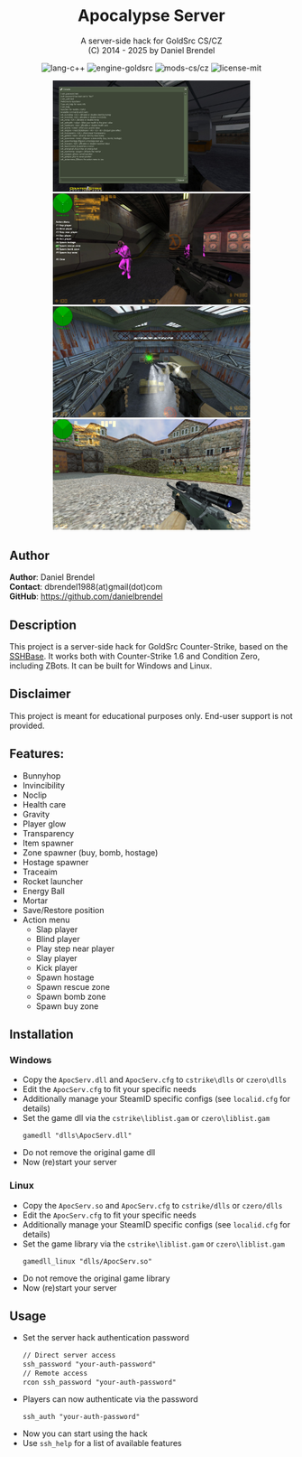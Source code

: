<h1 align="center">
    Apocalypse Server
</h1>

<p align="center">
    A server-side hack for GoldSrc CS/CZ<br/>
    (C) 2014 - 2025 by Daniel Brendel
</p>

<p align="center">
    <img src="https://img.shields.io/badge/lang-C++-green" alt="lang-c++"/>
    <img src="https://img.shields.io/badge/engine-GoldSrc-orange" alt="engine-goldsrc"/>
    <img src="https://img.shields.io/badge/mods-CS/CZ-violet" alt="mods-cs/cz"/>
	<img src="https://img.shields.io/badge/license-MIT-blue" alt="license-mit"/>
</p>

<p align="center">
    <a href="Assets/screenshot-console.jpg">
		<img src="Assets/screenshot-console.jpg" alt="screenshot-console" width="350"/>
	</a>
	<a href="Assets/screenshot-menu-weapons-glow.jpg">
		<img src="Assets/screenshot-menu-weapons-glow.jpg" alt="screenshot-menu-weapons-glow" width="350"/>
	</a>
	<a href="Assets/screenshot-eb-and-rocket.jpg">
		<img src="Assets/screenshot-eb-and-rocket.jpg" alt="screenshot-eb-and-rocket" width="350"/>
	</a>
	<a href="Assets/screenshot-buyzone-hostages-weapons.jpg">
		<img src="Assets/screenshot-buyzone-hostages-weapons.jpg" alt="screenshot-buyzone-hostages-weapons" width="350"/>
	</a>
</p>

## Author

__Author__: Daniel Brendel\
__Contact__: dbrendel1988(at)gmail(dot)com\
__GitHub__: https://github.com/danielbrendel

## Description
This project is a server-side hack for GoldSrc Counter-Strike, based on the <a href="https://github.com/danielbrendel/dnySSHBase">SSHBase</a>. It works both with Counter-Strike 1.6 and Condition Zero, including ZBots. It can be built for Windows and Linux. 

## Disclaimer

This project is meant for educational purposes only. End-user support is not provided.

## Features:
- Bunnyhop
- Invincibility
- Noclip
- Health care
- Gravity
- Player glow
- Transparency
- Item spawner
- Zone spawner (buy, bomb, hostage)
- Hostage spawner
- Traceaim
- Rocket launcher
- Energy Ball
- Mortar
- Save/Restore position
- Action menu
	- Slap player
	- Blind player
	- Play step near player
	- Slay player
	- Kick player
	- Spawn hostage
	- Spawn rescue zone
	- Spawn bomb zone
	- Spawn buy zone

## Installation

### Windows
- Copy the `ApocServ.dll` and `ApocServ.cfg` to `cstrike\dlls` or `czero\dlls`
- Edit the `ApocServ.cfg` to fit your specific needs
- Additionally manage your SteamID specific configs (see `localid.cfg` for details)
- Set the game dll via the `cstrike\liblist.gam` or `czero\liblist.gam`
	```
	gamedll "dlls\ApocServ.dll"
	```
- Do not remove the original game dll
- Now (re)start your server

### Linux
- Copy the `ApocServ.so` and `ApocServ.cfg` to `cstrike/dlls` or `czero/dlls`
- Edit the `ApocServ.cfg` to fit your specific needs
- Additionally manage your SteamID specific configs (see `localid.cfg` for details)
- Set the game library via the `cstrike\liblist.gam` or `czero\liblist.gam`
	```
	gamedll_linux "dlls/ApocServ.so"
	```
- Do not remove the original game library
- Now (re)start your server

## Usage

- Set the server hack authentication password
	```
	// Direct server access
	ssh_password "your-auth-password"
	// Remote access
	rcon ssh_password "your-auth-password"
	```
- Players can now authenticate via the password
	```
	ssh_auth "your-auth-password"
	```
- Now you can start using the hack
- Use `ssh_help` for a list of available features
